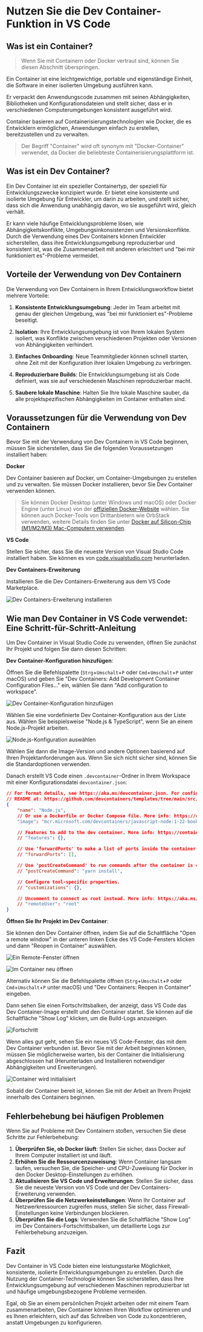 # Nutzen Sie die Dev Container-Funktion in VS Code

## Was ist ein Container?

> Wenn Sie mit Containern oder Docker vertraut sind, können Sie diesen Abschnitt überspringen.

Ein Container ist eine leichtgewichtige, portable und eigenständige Einheit, die Software in einer isolierten Umgebung ausführen kann.

Er verpackt den Anwendungscode zusammen mit seinen Abhängigkeiten, Bibliotheken und Konfigurationsdateien und stellt sicher, dass er in verschiedenen Computerumgebungen konsistent ausgeführt wird.

Container basieren auf Containerisierungstechnologien wie Docker, die es Entwicklern ermöglichen, Anwendungen einfach zu erstellen, bereitzustellen und zu verwalten.

> Der Begriff "Container" wird oft synonym mit "Docker-Container" verwendet, da Docker die beliebteste Containerisierungsplattform ist.

## Was ist ein Dev Container?

Ein Dev Container ist ein spezieller Containertyp, der speziell für Entwicklungszwecke konzipiert wurde. Er bietet eine konsistente und isolierte Umgebung für Entwickler, um darin zu arbeiten, und stellt sicher, dass sich die Anwendung unabhängig davon, wo sie ausgeführt wird, gleich verhält.

Er kann viele häufige Entwicklungsprobleme lösen, wie Abhängigkeitskonflikte, Umgebungsinkonsistenzen und Versionskonflikte. Durch die Verwendung eines Dev Containers können Entwickler sicherstellen, dass ihre Entwicklungsumgebung reproduzierbar und konsistent ist, was die Zusammenarbeit mit anderen erleichtert und "bei mir funktioniert es"-Probleme vermeidet.

## Vorteile der Verwendung von Dev Containern

Die Verwendung von Dev Containern in Ihrem Entwicklungsworkflow bietet mehrere Vorteile:

1. **Konsistente Entwicklungsumgebung**: Jeder im Team arbeitet mit genau der gleichen Umgebung, was "bei mir funktioniert es"-Probleme beseitigt.

2. **Isolation**: Ihre Entwicklungsumgebung ist von Ihrem lokalen System isoliert, was Konflikte zwischen verschiedenen Projekten oder Versionen von Abhängigkeiten verhindert.

3. **Einfaches Onboarding**: Neue Teammitglieder können schnell starten, ohne Zeit mit der Konfiguration ihrer lokalen Umgebung zu verbringen.

4. **Reproduzierbare Builds**: Die Entwicklungsumgebung ist als Code definiert, was sie auf verschiedenen Maschinen reproduzierbar macht.

5. **Saubere lokale Maschine**: Halten Sie Ihre lokale Maschine sauber, da alle projektspezifischen Abhängigkeiten im Container enthalten sind.

## Voraussetzungen für die Verwendung von Dev Containern

Bevor Sie mit der Verwendung von Dev Containern in VS Code beginnen, müssen Sie sicherstellen, dass Sie die folgenden Voraussetzungen installiert haben:

**Docker**

Dev Container basieren auf Docker, um Container-Umgebungen zu erstellen und zu verwalten. Sie müssen Docker installieren, bevor Sie Dev Container verwenden können.

> Sie können Docker Desktop (unter Windows und macOS) oder Docker Engine (unter Linux) von der [offiziellen Docker-Website](https://www.docker.com/products/docker-desktop/) wählen. Sie können auch Docker-Tools von Drittanbietern wie OrbStack verwenden, weitere Details finden Sie unter [Docker auf Silicon-Chip (M1/M2/M3) Mac-Computern verwenden](/de/mac/02-dev-environment/how-to-use-docker-on-m1-mac.html).


**VS Code**

Stellen Sie sicher, dass Sie die neueste Version von Visual Studio Code installiert haben. Sie können es von [code.visualstudio.com](https://code.visualstudio.com/) herunterladen.


**Dev Containers-Erweiterung**

Installieren Sie die Dev Containers-Erweiterung aus dem VS Code Marketplace.

![Dev Containers-Erweiterung installieren](/attachments/vscode/dev-container/01-extension.png)

## Wie man Dev Container in VS Code verwendet: Eine Schritt-für-Schritt-Anleitung

Um Dev Container in Visual Studio Code zu verwenden, öffnen Sie zunächst Ihr Projekt und folgen Sie dann diesen Schritten:

**Dev Container-Konfiguration hinzufügen**:

Öffnen Sie die Befehlspalette (`Strg`+`Umschalt`+`P` oder `Cmd`+`Umschalt`+`P` unter macOS) und geben Sie "Dev Containers: Add Development Container Configuration Files..." ein, wählen Sie dann "Add configuration to workspace".

![Dev Container-Konfiguration hinzufügen](/attachments/vscode/dev-container/02-add-config.png)

Wählen Sie eine vordefinierte Dev Container-Konfiguration aus der Liste aus. Wählen Sie beispielsweise "Node.js & TypeScript", wenn Sie an einem Node.js-Projekt arbeiten.

![Node.js-Konfiguration auswählen](/attachments/vscode/dev-container/03-select-nodejs.png)

Wählen Sie dann die Image-Version und andere Optionen basierend auf Ihren Projektanforderungen aus. Wenn Sie sich nicht sicher sind, können Sie die Standardoptionen verwenden.

Danach erstellt VS Code einen `.devcontainer`-Ordner in Ihrem Workspace mit einer Konfigurationsdatei `devcontainer.json`:

```json
// For format details, see https://aka.ms/devcontainer.json. For config options, see the
// README at: https://github.com/devcontainers/templates/tree/main/src/javascript-node
{
	"name": "Node.js",
	// Or use a Dockerfile or Docker Compose file. More info: https://containers.dev/guide/dockerfile
	"image": "mcr.microsoft.com/devcontainers/javascript-node:1-22-bookworm"

	// Features to add to the dev container. More info: https://containers.dev/features.
	// "features": {},

	// Use 'forwardPorts' to make a list of ports inside the container available locally.
	// "forwardPorts": [],

	// Use 'postCreateCommand' to run commands after the container is created.
	// "postCreateCommand": "yarn install",

	// Configure tool-specific properties.
	// "customizations": {},

	// Uncomment to connect as root instead. More info: https://aka.ms/dev-containers-non-root.
	// "remoteUser": "root"
}
```

**Öffnen Sie Ihr Projekt im Dev Container**:

Sie können den Dev Container öffnen, indem Sie auf die Schaltfläche "Open a remote window" in der unteren linken Ecke des VS Code-Fensters klicken und dann "Reopen in Container" auswählen.

![Ein Remote-Fenster öffnen](/attachments/vscode/dev-container/04-open-remote-window.png)

![Im Container neu öffnen](/attachments/vscode/dev-container/05-reopen-in-container.png)

Alternativ können Sie die Befehlspalette öffnen (`Strg`+`Umschalt`+`P` oder `Cmd`+`Umschalt`+`P` unter macOS) und "Dev Containers: Reopen in Container" eingeben.

Dann sehen Sie einen Fortschrittsbalken, der anzeigt, dass VS Code das Dev Container-Image erstellt und den Container startet. Sie können auf die Schaltfläche "Show Log" klicken, um die Build-Logs anzuzeigen.

![Fortschritt](/attachments/vscode/dev-container/06-progress.png)

Wenn alles gut geht, sehen Sie ein neues VS Code-Fenster, das mit dem Dev Container verbunden ist. Bevor Sie mit der Arbeit beginnen können, müssen Sie möglicherweise warten, bis der Container die Initialisierung abgeschlossen hat (Herunterladen und Installieren notwendiger Abhängigkeiten und Erweiterungen).

![Container wird initialisiert](/attachments/vscode/dev-container/07-container-initializing.png)

Sobald der Container bereit ist, können Sie mit der Arbeit an Ihrem Projekt innerhalb des Containers beginnen.

## Fehlerbehebung bei häufigen Problemen

Wenn Sie auf Probleme mit Dev Containern stoßen, versuchen Sie diese Schritte zur Fehlerbehebung:

1. **Überprüfen Sie, ob Docker läuft**: Stellen Sie sicher, dass Docker auf Ihrem Computer installiert ist und läuft.
2. **Erhöhen Sie die Ressourcenzuweisung**: Wenn Container langsam laufen, versuchen Sie, die Speicher- und CPU-Zuweisung für Docker in den Docker Desktop-Einstellungen zu erhöhen.
3. **Aktualisieren Sie VS Code und Erweiterungen**: Stellen Sie sicher, dass Sie die neueste Version von VS Code und der Dev Containers-Erweiterung verwenden.
4. **Überprüfen Sie die Netzwerkeinstellungen**: Wenn Ihr Container auf Netzwerkressourcen zugreifen muss, stellen Sie sicher, dass Firewall-Einstellungen keine Verbindungen blockieren.
5. **Überprüfen Sie die Logs**: Verwenden Sie die Schaltfläche "Show Log" im Dev Containers-Fortschrittsbalken, um detaillierte Logs zur Fehlerbehebung anzuzeigen.

## Fazit

Dev Container in VS Code bieten eine leistungsstarke Möglichkeit, konsistente, isolierte Entwicklungsumgebungen zu erstellen. Durch die Nutzung der Container-Technologie können Sie sicherstellen, dass Ihre Entwicklungsumgebung auf verschiedenen Maschinen reproduzierbar ist und häufige umgebungsbezogene Probleme vermeiden.

Egal, ob Sie an einem persönlichen Projekt arbeiten oder mit einem Team zusammenarbeiten, Dev Container können Ihren Workflow optimieren und es Ihnen erleichtern, sich auf das Schreiben von Code zu konzentrieren, anstatt Umgebungen zu konfigurieren.
